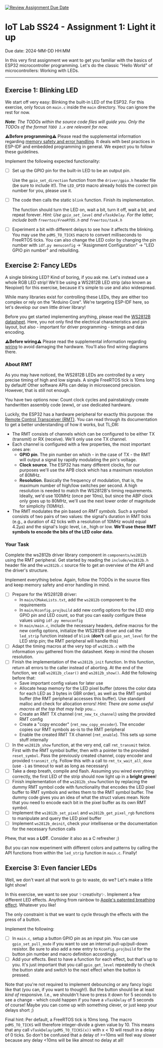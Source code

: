 [![Review Assignment Due Date](https://classroom.github.com/assets/deadline-readme-button-22041afd0340ce965d47ae6ef1cefeee28c7c493a6346c4f15d667ab976d596c.svg)](https://classroom.github.com/a/S84GhvRC)
# IoT Lab SS24 - Assignment 1: Light it up

Due date: 2024-MM-DD HH:MM

In this very first assignment we want to get you familiar with the basics of ESP32 microcontroller programming.
Let's do the classic "Hello World" of microcontrollers: Working with LEDs.

---

## Exercise 1: Blinking LED

We start off very easy: Blinking the built-in LED of the ESP32.
For this exercise, only focus on `main.c` inside the `main` directory. You can ignore the rest for now.

_**Note**: The TODOs within the source code files will guide you. Only the TODOs of the format `TODO 1.x` are relevant
for now._

**⚠️Before programming⚠️**
Please read the supplemental information regarding [memory safety and error handling](./MEMORY_ERRORS.md).
It deals with best practices in ESP-IDF and embedded programming in general. We expect you to follow these guidelines.

Implement the following expected functionality:

- [ ] Set up the GPIO pin for the built-in LED to be an output pin.

  Use the `gpio_set_direction` function from the `driver/gpio.h` header file (be sure to include it!).
  The `LED_GPIO` macro already holds the correct pin number for you, please use it.

- [ ] The code then calls the static `blink` function. Finish its implementation.

  The function should turn the LED on, wait a bit, turn it off, wait a bit, and repeat forever.
  *Hint: Use `gpio_set_level` and `vTaskDelay`. For the latter, include both `freertos/FreeRTOS.h`
  and `freertos/task.h`*

- [ ] Experiment a bit with different delays to see how it affects the blinking. You may use the `pdMS_TO_TICKS` macro
  to convert milliseconds to FreeRTOS ticks. You can also change the LED color by changing the pin number
  with `idf.py menuconfig` -> "Assignment Configuration" -> "LED GPIO pin number" and rebuilding.

## Exercise 2: Fancy LEDs

A single blinking LED? Kind of boring, if you ask me. Let's instead use a whole RGB LED strip!
We'll be using a WS2812B LED strip (also known as Neopixel) for this exercise, because it's simple to use and
also widespread.

While many libraries exist for controlling these LEDs, they are either too complex or rely on the "Arduino Core". We're
targeting ESP-IDF here, so let's develop our own little driver library!

Before you get started implementing anything, please read
the [WS2812B datasheet](https://cdn-shop.adafruit.com/datasheets/WS2812B.pdf). Here, you not only find the electrical
characteristics and pin layout, but also - important for driver programming - timings and data encoding.

**⚠️Before wiring⚠️**
Please read the supplemental information regarding [wiring](./WIRING.md) to avoid damaging the hardware.
You'll also find wiring diagrams there.

### About RMT

As you may have noticed, the WS2812B LEDs are controlled by a very precise timing of high and low signals.
A single FreeRTOS tick is 10ms long by default! Other software APIs can delay in microsecond precision.
However, that is still not enough.

You have two options now: Count clock cycles and painstakingly create handwritten assembly code (eww), or use dedicated
hardware.

Luckily, the ESP32 has a hardware peripheral for exactly this purpose:
the [Remote Control Transceiver (RMT)](https://docs.espressif.com/projects/esp-idf/en/v5.2.1/esp32/api-reference/peripherals/rmt.html).
You can read through its documentation to get a better understanding of how it works, but TL;DR:

- The RMT consists of channels which can be configured to be either TX (transmit) or RX (receive). We'll only use one TX
  channel.
- Each channel is configured with a few properties, the most important ones are:
    - **GPIO pin**. The pin number on which - in the case of TX - the RMT will output a signal by rapidly modulating the
      pin's voltage.
    - **Clock source**. The ESP32 has many different clocks, for our purposes we'll use the APB clock which has a
      maximum resolution of 80MHz.
    - **Resolution**. Basically the frequency of modulation, that is, the maximum number of high/low switches per
      second. A high resolution is needed to match the WS2812B's timing requirements. Ideally, we'd use 100MHz (once per
      10ns), but since the ABP clock only goes up to 80MHz, we'll use the next lower order of magnitude for simplicity
      (10MHz).
- The RMT modulates the pin based on *RMT symbols*. Such a symbol consists of two pairs of two values: the signal's
  duration in RMT ticks (e.g., a duration of 42 ticks with a resolution of 10MHz would equal 4.2µs) and the signal's
  logic
  level, i.e., high or low. **We'll use these RMT symbols to encode the bits of the LED color data.**

### Your Task

Complete the ws2812b driver library component in `components/ws2812b` using the RMT peripheral. Get started by reading
the `include/ws2812b.h` header file and the `ws2812b.c` source file to get an overview of the API and the driver's
structure.

Implement everything below. Again, follow the TODOs in the source files and keep memory safety and error
handling in mind.

- [ ] Prepare for the WS2812B driver:
    - In `main/CMakeLists.txt`, add the `ws2812b` component to the requirements
    - In `main/Kconfig.projbuild` add new config options for the LED strip GPIO pin and LED count, so that you can
      easily configure these values using `idf.py menuconfig`
    - In `main/main.c`, include the necessary headers, define macros for the new config options, initialize the WS2812B
      driver and call the `led_strip` function instead of `blink` (**don't** call `gpio_set_level` for the LED strip
      pin; the RMT peripheral will handle this)
- [ ] Adapt the timing macros at the very top of `ws2812b.c` with the information you gathered from the datasheet. Keep
  in mind the chosen resolution.
- [ ] Finish the implementation of the `ws2812b_init` function. In this function, return all errors to the caller
  instead of aborting. At the end of the function, we call `ws2812b_clear()` and `ws2812b_show()`. Add the following
  before that:
    - Save important config values for later use
    - Allocate heap memory for the LED pixel buffer (stores the color data for each LED as 3 bytes in GBR order), as
      well as the RMT
      symbol buffer (the RMT peripheral accesses this buffer). Use standard malloc and check for allocation errors!
      *Hint: There are some useful macros at the top that may help you...*
    - Create an RMT TX channel (`rmt_new_tx_channel`) using the provided RMT config
    - Create a "copy encoder" (`rmt_new_copy_encoder`). The encoder copies our RMT symbols as-is to the RMT peripheral
    - Enable the created RMT TX channel (`rmt_enable`). This sets up some stuff internally
- [ ] In the `ws2812b_show` function, at the very end, call `rmt_transmit` twice. First with the RMT symbol buffer, then
  with a pointer to the provided `reset_symbol`. Pass the previously created channel, copy encoder and
  provided `transmit_cfg`. Follow this with a call to `rmt_tx_wait_all_done` (use `-1` as timeout to wait as long as
  necessary)
- [ ] Take a deep breath, compile and flash. Assuming you wired everything correctly, the first LED of the strip should
  now light up in a **bright green**!
- [ ] Finish implementation of the `ws2812b_show` function by replacing the dummy RMT symbol code with functionality
  that encodes the LED pixel buffer to RMT symbols and writes them to the RMT symbol buffer. The dummy code gives you an
  idea of what the struct values mean. Note that you need to encode each bit in the pixel buffer as its own RMT symbol.
- [ ] Implement the `ws2812b_set_pixel` and `ws2812b_get_pixel_rgb` functions to manipulate and query the LED pixel
  buffer
- [ ] Implement `ws2812b_deinit`, check your intellisense or the documentation for the necessary function calls

Phew, that was a **LOT**. Consider it also as a C refresher ;)

But you can now experiment with different colors and patterns by calling the API functions from within the `led_strip`
function
in `main.c`. Finally!

## Exercise 3: Even fancier LEDs

Well, we don't want all that work to go to waste, do we? Let's make a little light show!

In this exercise, we want to see your ✨creativity✨. Implement a few different LED effects. Anything from rainbow
to [Apple's patented breathing effect](https://avital.ca/notes/a-closer-look-at-apples-breathing-light).
Whatever you like!

The only constraint is that we want to cycle through the effects with the press of a button.

Implement the following:

- [ ] In `main.c`, setup a button GPIO pin as an input pin. You can use `gpio_set_pull_mode` if you want to use an
  internal pull-up/pull-down resistor. Be sure to also add a new entry to `Kconfig.projbuild` for the button pin number
  and macro definition accordingly.
- [ ] Add your effects. Best to have a function for each effect, but that's up to you. It's just important that you
  call `gpio_get_level` repeatedly to check the button state and switch to the next effect when the button is pressed.

Note that you're not required to implement debouncing or any fancy logic like that (you can, if you want to though!).
But the button should be at least *kind of* responsive. I.e., we shouldn't have to press it down for 5 seconds to see a
change - which could happen if you have a `vTaskDelay` of 5 seconds of course! Maybe you can come up with something
clever, or just keep your delays short ;)

Final hint: Per default, a FreeRTOS tick is 10ms long. The macro `pdMS_TO_TICKS` will therefore integer-divide a given
value by 10. This means that any call `vTaskDelay(pdMS_TO_TICKS(x))` with x < 10 will result in a delay of 0 ticks. So
don't be confused that a delay of >=10ms will feel way slower because any delay <10ms will be like almost no delay at
all! 